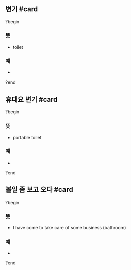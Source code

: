 ## 변기 #card
?begin
### 뜻
- toilet
### 예
-
<!--SR:!2025-08-21,9,250-->
?end


## 휴대요 변기 #card
?begin
### 뜻
- portable toilet
### 예
-
?end

## 볼일 좀 보고 오다 #card
?begin
### 뜻
- I have come to take care of some business (bathroom)
### 예
-
<!--SR:!2025-09-04,36,210-->
?end
